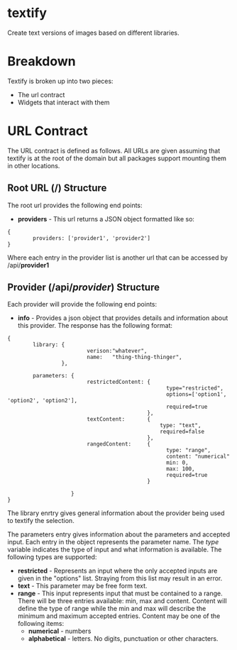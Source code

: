 textify
=======

Create text versions of images based on different libraries.

# Breakdown


Textify is broken up into two pieces:
 
 * The url contract
 * Widgets that interact with them
 
# URL Contract


The URL contract is defined as follows.  All URLs are given assuming that textify is at the root of the domain but all packages support mounting them in other locations.


## Root URL (/) Structure

The root url provides the following end points:
 
 * **providers** - This url returns a JSON object formatted like so:
 
```
{
        providers: ['provider1', 'provider2']
}
```

Where each entry in the provider list is another url that can be accessed by /api/**provider1**

## Provider (/api/*provider*) Structure


Each provider will provide the following end points:

  * **info** - Provides a json object that provides details and information about this provider.  The response has the following format:

```
{
        library: {
                         verison:"whatever",
                         name:   "thing-thing-thinger",
                 },
                 
        parameters: {
                         restrictedContent: {
                                                  type="restricted",
                                                  options=['option1', 'option2', 'option2'],
                                                  required=true
                                            },
                         textContent:       {
                                                type: "text",
                                                required=false
                                            },    
                         rangedContent:     {
                                                  type: "range",
                                                  content: "numerical"
                                                  min: 0,
                                                  max: 100,
                                                  required=true
                                            }
        
                    }
}
```
  
  The library enrtry gives general information about the provider being used to textify the selection.  
  
  The parameters entry gives information about the parameters and accepted input.  Each entry in the object represents the parameter name.  The *type* variable indicates the type of input and what information is available. The following types are supported:
  
  * **restricted** - Represents an input where the only accepted inputs are given in the "options" list. Straying from this list may result in an error.
  *  **text** - This parameter may be free form text.
  *  **range** - This input represents input that must be contained to a range.  There will be three entries available: min, max and content.  Content will define the type of range while the min and max will describe the minimum and maximum accepted entries.  Content may be one of the following items:
      * **numerical** - numbers
      * **alphabetical** - letters.  No digits, punctuation or other characters.
